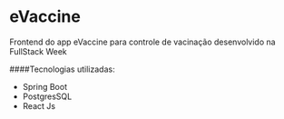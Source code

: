 # eVaccine
Frontend do app eVaccine para controle de vacinação desenvolvido na FullStack Week

####Tecnologias utilizadas:

* Spring Boot
* PostgresSQL
* React Js
